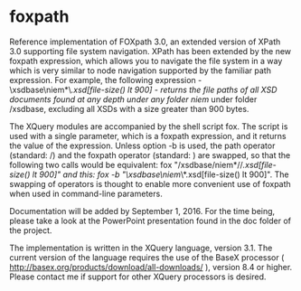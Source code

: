 # foxpath
Reference implementation of FOXpath 3.0, an extended version of XPath 3.0 supporting file system navigation. XPath has been extended by the new foxpath expression, which allows you to navigate the file system in a way which is very similar to node navigation supported by the familiar path expression. For example, the following expression - \xsdbase\niem*\\*.xsd[file-size() lt 900] - returns the file paths of all XSD documents found at any depth under any folder niem* under folder /xsdbase, excluding all XSDs with a size greater than 900 bytes.

The XQuery modules are accompanied by the shell script fox. The script is used with a single parameter, which is a foxpath expression, and it returns the value of the expression. Unless option -b is used, the path operator (standard: /) and the foxpath operator (standard: \) are swapped, so that the following two calls would be equivalent: fox "/xsdbase/niem*//*.xsd[file-size() lt 900]" and this: fox -b "\xsdbase\niem*\\*.xsd[file-size() lt 900]". The swapping of operators is thought to enable more convenient use of foxpath when used in command-line parameters.

Documentation will be added by September 1, 2016. For the time being, please take a look at the PowerPoint presentation found in the doc folder of the project.

The implementation is written in the XQuery language, version 3.1. The current version of the language requires the use of the BaseX processor ( http://basex.org/products/download/all-downloads/ ), version 8.4 or higher. Please contact me if support for other XQuery processors is desired.
